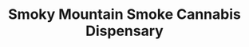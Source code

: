 ---
title: "Smoky Mountain Smoke Cannabis Dispensary"
url: /sevierville/smoky-mountain-smoke-cannabis-dispensary/
shop: cannabis
---
